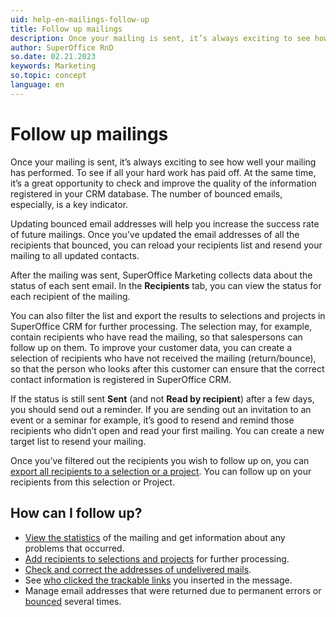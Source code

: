 ```yaml
---
uid: help-en-mailings-follow-up
title: Follow up mailings
description: Once your mailing is sent, it’s always exciting to see how well your mailing has performed.
author: SuperOffice RnD
so.date: 02.21.2023
keywords: Marketing
so.topic: concept
language: en
---
```


# Follow up mailings

Once your mailing is sent, it’s always exciting to see how well your mailing has performed. To see if all your hard work has paid off. At the same time, it’s a great opportunity to check and improve the quality of the information registered in your CRM database. The number of bounced emails, especially, is a key indicator.

Updating bounced email addresses will help you increase the success rate of future mailings. Once you’ve updated the email addresses of all the recipients that bounced, you can reload your recipients list and resend your mailing to all updated contacts.

After the mailing was sent, SuperOffice Marketing collects data about the status of each sent email. In the **Recipients** tab, you can view the status for each recipient of the mailing.

You can also filter the list and export the results to selections and projects in SuperOffice CRM for further processing. The selection may, for example, contain recipients who have read the mailing, so that salespersons can follow up on them. To improve your customer data, you can create a selection of recipients who have not received the mailing (return/bounce), so that the person who looks after this customer can ensure that the correct contact information is registered in SuperOffice CRM.

If the status is still sent **Sent** (and not **Read by recipient**) after a few days, you should send out a reminder. If you are sending out an invitation to an event or a seminar for example, it’s good to resend and remind those recipients who didn’t open and read your first mailing. You can create a new target list to resend your mailing.

Once you’ve filtered out the recipients you wish to follow up on, you can [export all recipients to a selection or a project][2]. You can follow up on your recipients from this selection or Project.

## How can I follow up?

* [View the statistics][1] of the mailing and get information about any problems that occurred.
* [Add recipients to selections and projects][2] for further processing.
* [Check and correct the addresses of undelivered mails][2].
* See [who clicked the trackable links][4] you inserted in the message.
* Manage email addresses that were returned due to permanent errors or [bounced][3] several times.

<!-- Referenced links -->
[1]: view-statistics.md
[2]: look-at-recipient-list.md
[3]: manage-bounces.md
[4]: ../../../tracked-links/learn/explore-clicks.md

<!-- Referenced images -->
